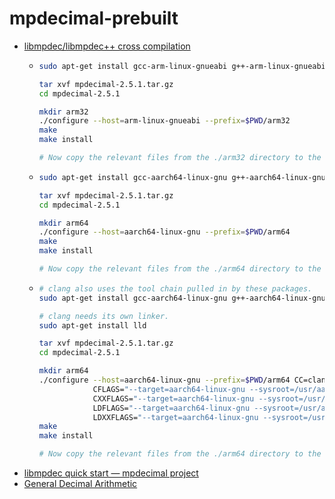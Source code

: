 mpdecimal-prebuilt
==================
- [libmpdec/libmpdec++ cross compilation](https://www.bytereef.org/howto/mpdecimal/cross-compile.html)
  - ```bash
    sudo apt-get install gcc-arm-linux-gnueabi g++-arm-linux-gnueabi

    tar xvf mpdecimal-2.5.1.tar.gz
    cd mpdecimal-2.5.1

    mkdir arm32
    ./configure --host=arm-linux-gnueabi --prefix=$PWD/arm32
    make
    make install

    # Now copy the relevant files from the ./arm32 directory to the target machine.
    ```
  - ```bash
    sudo apt-get install gcc-aarch64-linux-gnu g++-aarch64-linux-gnu

    tar xvf mpdecimal-2.5.1.tar.gz
    cd mpdecimal-2.5.1

    mkdir arm64
    ./configure --host=aarch64-linux-gnu --prefix=$PWD/arm64
    make
    make install

    # Now copy the relevant files from the ./arm64 directory to the target machine.
    ```
  - ```bash
    # clang also uses the tool chain pulled in by these packages.
    sudo apt-get install gcc-aarch64-linux-gnu g++-aarch64-linux-gnu

    # clang needs its own linker.
    sudo apt-get install lld

    tar xvf mpdecimal-2.5.1.tar.gz
    cd mpdecimal-2.5.1

    mkdir arm64
    ./configure --host=aarch64-linux-gnu --prefix=$PWD/arm64 CC=clang CXX=clang++ \
                CFLAGS="--target=aarch64-linux-gnu --sysroot=/usr/aarch64-linux-gnu" \
                CXXFLAGS="--target=aarch64-linux-gnu --sysroot=/usr/aarch64-linux-gnu -I/usr/aarch64-linux-gnu/include/c++/8/aarch64-linux-gnu" \
                LDFLAGS="--target=aarch64-linux-gnu --sysroot=/usr/aarch64-linux-gnu -fuse-ld=lld" \
                LDXXFLAGS="--target=aarch64-linux-gnu --sysroot=/usr/aarch64-linux-gnu -fuse-ld=lld"
    make
    make install

    # Now copy the relevant files from the ./arm64 directory to the target machine.
    ```
- [libmpdec quick start — mpdecimal project](https://www.bytereef.org/mpdecimal/quickstart.html)
- [General Decimal Arithmetic](https://speleotrove.com/decimal/)
